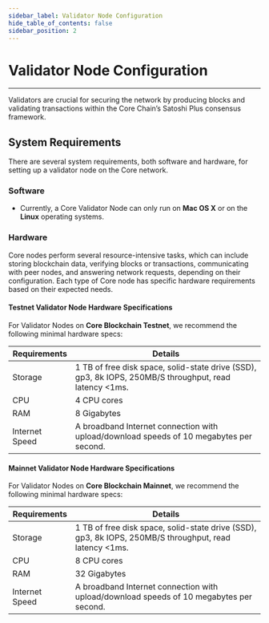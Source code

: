 ```yaml
---
sidebar_label: Validator Node Configuration
hide_table_of_contents: false
sidebar_position: 2
---
```


# Validator Node Configuration

---

Validators are crucial for securing the network by producing blocks and validating transactions within the Core Chain’s Satoshi Plus consensus framework.

## System Requirements

There are several system requirements, both software and hardware, for setting up a validator node on the Core network.

### Software

- Currently, a Core Validator Node can only run on **Mac OS X** or on the **Linux** operating systems.

### Hardware

Core nodes perform several resource-intensive tasks, which can include storing blockchain data, verifying blocks or transactions, communicating with peer nodes, and answering network requests, depending on their configuration. Each type of Core node has specific hardware requirements based on their expected needs.

#### Testnet Validator Node Hardware Specifications

For Validator Nodes on **Core Blockchain Testnet**, we recommend the following minimal hardware specs:

| Requirements   | Details                                                                                                                                                              |
| -------------- | -------------------------------------------------------------------------------------------------------------------------------------------------------------------- |
| Storage        | 1 TB of free disk space, solid-state drive (SSD), gp3, 8k IOPS, 250MB/S throughput, read latency \<1ms. |
| CPU            | 4 CPU cores                                                                                                                                                          |
| RAM            | 8 Gigabytes                                                                                                                                                          |
| Internet Speed | A broadband Internet connection with upload/download speeds of 10 megabytes per second.                                                              |

#### Mainnet Validator Node Hardware Specifications

For Validator Nodes on **Core Blockchain Mainnet**, we recommend the following minimal hardware specs:

| Requirements   | Details                                                                                                                                                              |
| -------------- | -------------------------------------------------------------------------------------------------------------------------------------------------------------------- |
| Storage        | 1 TB of free disk space, solid-state drive (SSD), gp3, 8k IOPS, 250MB/S throughput, read latency \<1ms. |
| CPU            | 8 CPU cores                                                                                                                                                          |
| RAM            | 32 Gigabytes                                                                                                                                                         |
| Internet Speed | A broadband Internet connection with upload/download speeds of 10 megabytes per second.                                                              |
